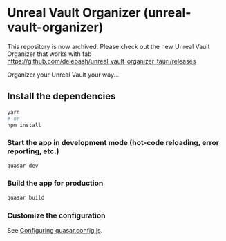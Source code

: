 # Unreal Vault Organizer (unreal-vault-organizer)

This repository is now archived.  Please check out the new Unreal Vault Organizer that works with fab
https://github.com/delebash/unreal_vault_organizer_tauri/releases


Organizer your Unreal Vault your way...

## Install the dependencies
```bash
yarn
# or
npm install
```

### Start the app in development mode (hot-code reloading, error reporting, etc.)
```bash
quasar dev
```


### Build the app for production
```bash
quasar build
```

### Customize the configuration
See [Configuring quasar.config.js](https://v2.quasar.dev/quasar-cli-vite/quasar-config-js).
